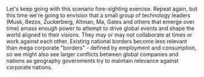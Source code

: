 Let's keep going with this scenario fore-sighting exercise. Repeat again, but this time we're going to envision that a small group of technology leaders (Musk, Bezos, Zuckerberg, Altman, Ma, Gates and others that emerge over time) amass enough power to attempt to drive global events and shape the world aligned to their visions. They may or may not collaborate at times or work against each other. Existing national borders become less relevant than mega corporate "borders" - defined by employment and consumption, so we might also see larger conflicts between global companies and nations as geography governments try to maintain relevance against corporate nations.